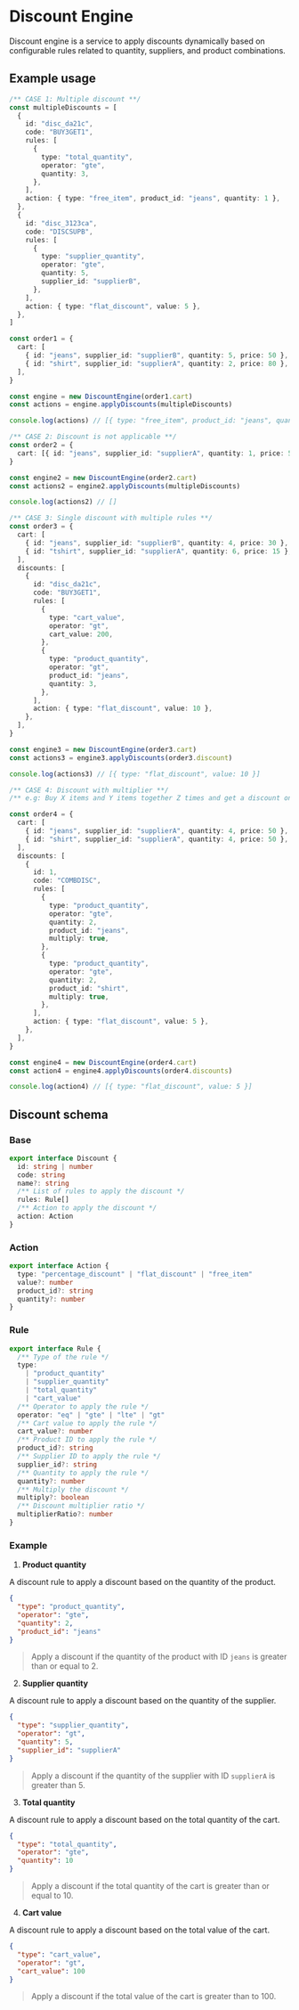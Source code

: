 # Discount Engine

Discount engine is a service to apply discounts dynamically based on configurable rules related to quantity, suppliers, and product combinations.

## Example usage

```typescript
/** CASE 1: Multiple discount **/
const multipleDiscounts = [
  {
    id: "disc_da21c",
    code: "BUY3GET1",
    rules: [
      {
        type: "total_quantity",
        operator: "gte",
        quantity: 3,
      },
    ],
    action: { type: "free_item", product_id: "jeans", quantity: 1 },
  },
  {
    id: "disc_3123ca",
    code: "DISCSUPB",
    rules: [
      {
        type: "supplier_quantity",
        operator: "gte",
        quantity: 5,
        supplier_id: "supplierB",
      },
    ],
    action: { type: "flat_discount", value: 5 },
  },
]

const order1 = {
  cart: [
    { id: "jeans", supplier_id: "supplierB", quantity: 5, price: 50 },
    { id: "shirt", supplier_id: "supplierA", quantity: 2, price: 80 },
  ],
}

const engine = new DiscountEngine(order1.cart)
const actions = engine.applyDiscounts(multipleDiscounts)

console.log(actions) // [{ type: "free_item", product_id: "jeans", quantity: 1 }, { type: "flat_discount", value: 5 }]

/** CASE 2: Discount is not applicable **/
const order2 = {
  cart: [{ id: "jeans", supplier_id: "supplierA", quantity: 1, price: 50 }],
}

const engine2 = new DiscountEngine(order2.cart)
const actions2 = engine2.applyDiscounts(multipleDiscounts)

console.log(actions2) // []

/** CASE 3: Single discount with multiple rules **/
const order3 = {
  cart: [
    { id: "jeans", supplier_id: "supplierB", quantity: 4, price: 30 },
    { id: "tshirt", supplier_id: "supplierA", quantity: 6, price: 15 },
  ],
  discounts: [
    {
      id: "disc_da21c",
      code: "BUY3GET1",
      rules: [
        {
          type: "cart_value",
          operator: "gt",
          cart_value: 200,
        },
        {
          type: "product_quantity",
          operator: "gt",
          product_id: "jeans",
          quantity: 3,
        },
      ],
      action: { type: "flat_discount", value: 10 },
    },
  ],
}

const engine3 = new DiscountEngine(order3.cart)
const actions3 = engine3.applyDiscounts(order3.discount)

console.log(actions3) // [{ type: "flat_discount", value: 10 }]

/** CASE 4: Discount with multiplier **/
/** e.g: Buy X items and Y items together Z times and get a discount on the combination. */

const order4 = {
  cart: [
    { id: "jeans", supplier_id: "supplierA", quantity: 4, price: 50 },
    { id: "shirt", supplier_id: "supplierA", quantity: 4, price: 50 },
  ],
  discounts: [
    {
      id: 1,
      code: "COMBDISC",
      rules: [
        {
          type: "product_quantity",
          operator: "gte",
          quantity: 2,
          product_id: "jeans",
          multiply: true,
        },
        {
          type: "product_quantity",
          operator: "gte",
          quantity: 2,
          product_id: "shirt",
          multiply: true,
        },
      ],
      action: { type: "flat_discount", value: 5 },
    },
  ],
}

const engine4 = new DiscountEngine(order4.cart)
const action4 = engine4.applyDiscounts(order4.discounts)

console.log(action4) // [{ type: "flat_discount", value: 5 }]
```

## Discount schema

### Base

```typescript
export interface Discount {
  id: string | number
  code: string
  name?: string
  /** List of rules to apply the discount */
  rules: Rule[]
  /** Action to apply the discount */
  action: Action
}
```

### Action

```typescript
export interface Action {
  type: "percentage_discount" | "flat_discount" | "free_item"
  value?: number
  product_id?: string
  quantity?: number
}
```

### Rule

```typescript
export interface Rule {
  /** Type of the rule */
  type:
    | "product_quantity"
    | "supplier_quantity"
    | "total_quantity"
    | "cart_value"
  /** Operator to apply the rule */
  operator: "eq" | "gte" | "lte" | "gt"
  /** Cart value to apply the rule */
  cart_value?: number
  /** Product ID to apply the rule */
  product_id?: string
  /** Supplier ID to apply the rule */
  supplier_id?: string
  /** Quantity to apply the rule */
  quantity?: number
  /** Multiply the discount */
  multiply?: boolean
  /** Discount multiplier ratio */
  multiplierRatio?: number
}
```

### Example

1. **Product quantity**

A discount rule to apply a discount based on the quantity of the product.

```json
{
  "type": "product_quantity",
  "operator": "gte",
  "quantity": 2,
  "product_id": "jeans"
}
```

> Apply a discount if the quantity of the product with ID `jeans` is greater than or equal to 2.

2. **Supplier quantity**

A discount rule to apply a discount based on the quantity of the supplier.

```json
{
  "type": "supplier_quantity",
  "operator": "gt",
  "quantity": 5,
  "supplier_id": "supplierA"
}
```

> Apply a discount if the quantity of the supplier with ID `supplierA` is greater than 5.

3. **Total quantity**

A discount rule to apply a discount based on the total quantity of the cart.

```json
{
  "type": "total_quantity",
  "operator": "gte",
  "quantity": 10
}
```

> Apply a discount if the total quantity of the cart is greater than or equal to 10.

4. **Cart value**

A discount rule to apply a discount based on the total value of the cart.

```json
{
  "type": "cart_value",
  "operator": "gt",
  "cart_value": 100
}
```

> Apply a discount if the total value of the cart is greater than to 100.
